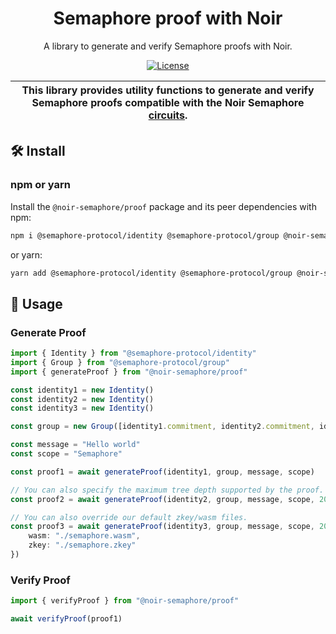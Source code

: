 <p align="center">
    <h1 align="center">
        Semaphore proof with Noir
    </h1>
    <p align="center">A library to generate and verify Semaphore proofs with Noir.</p>
</p>

<p align="center">
    <a href="https://github.com/distributed-lab/noir-semaphore/blob/main/LICENSE">
        <img alt="License" src="https://img.shields.io/badge/License-MIT-blue.svg">
    </a>
</p>

| This library provides utility functions to generate and verify Semaphore proofs compatible with the Noir Semaphore [circuits](https://github.com/distributed-lab/noir-semaphore/tree/main/circuits). |
| -------------------------------------------------------------------------------------------------------------------------------------------------------------------------------------------------------------------------------------------------------------------------------------------------------------------- |

## 🛠 Install

### npm or yarn

Install the `@noir-semaphore/proof` package and its peer dependencies with npm:

```bash
npm i @semaphore-protocol/identity @semaphore-protocol/group @noir-semaphore/proof
```

or yarn:

```bash
yarn add @semaphore-protocol/identity @semaphore-protocol/group @noir-semaphore/proof
```

## 📜 Usage

### Generate Proof

```typescript
import { Identity } from "@semaphore-protocol/identity"
import { Group } from "@semaphore-protocol/group"
import { generateProof } from "@noir-semaphore/proof"

const identity1 = new Identity()
const identity2 = new Identity()
const identity3 = new Identity()

const group = new Group([identity1.commitment, identity2.commitment, identity3.commitment])

const message = "Hello world"
const scope = "Semaphore"

const proof1 = await generateProof(identity1, group, message, scope)

// You can also specify the maximum tree depth supported by the proof.
const proof2 = await generateProof(identity2, group, message, scope, 20)

// You can also override our default zkey/wasm files.
const proof3 = await generateProof(identity3, group, message, scope, 20, {
    wasm: "./semaphore.wasm",
    zkey: "./semaphore.zkey"
})
```

### Verify Proof

```typescript
import { verifyProof } from "@noir-semaphore/proof"

await verifyProof(proof1)
```
